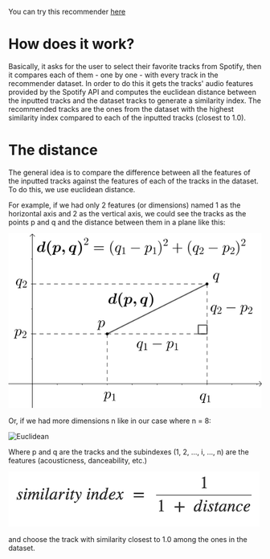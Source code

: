 You can try this recommender [here](http://spotify-recommender.gabrielballesteros.com/home)

# How does it work?
Basically, it asks for the user to select their favorite tracks from Spotify, then it compares each of them - one by one - with every track in the recommender dataset. In order to do this it gets the tracks' audio features provided by the Spotify API and computes the euclidean distance between the inputted tracks and the dataset tracks to generate a similarity index. The recommended tracks are the ones from the dataset with the highest similarity index compared to each of the inputted tracks (closest to 1.0).

# The distance
The general idea is to compare the difference between all the features of the inputted tracks against the features of each of the tracks in the dataset. To do this, we use euclidean distance.

For example, if we had only 2 features (or dimensions) named 1 as the horizontal axis and 2 as the vertical axis, we could see the tracks as the points p and q and the distance between them in a plane like this:

![Pythagoras](app/static/img/pythagoras.png)

Or, if we had more dimensions n like in our case where n = 8:

![Euclidean](app/static/img/euclidean.png)

Where p and q are the tracks and the subindexes (1, 2, ..., i, ..., n) are the features (acousticness, danceability, etc.)

![Similarity](app/static/img/similarity.png)

and choose the track with similarity closest to 1.0 among the ones in the dataset.
